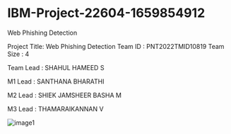 # IBM-Project-22604-1659854912
Web Phishing Detection

Project Title: Web Phishing Detection
Team ID : PNT2022TMID10819
Team Size : 4

Team Lead : SHAHUL HAMEED S

M1 Lead : SANTHANA BHARATHI

M2 Lead : SHIEK JAMSHEER BASHA M

M3 Lead : THAMARAIKANNAN V

![image1](https://user-images.githubusercontent.com/79015800/192942989-db4d588d-18c6-4b41-9bc2-b1a5c2811c83.jpeg)
